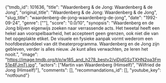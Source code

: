 {"tmdb_id": 101636, "title": "Waardenberg & de Jong: Waardenberg & de Jong", "original_title": "Waardenberg & de Jong: Waardenberg & de Jong", "slug_title": "waardenberg-de-jong-waardenberg-de-jong", "date": "1992-09-24", "genre": [""], "score": "0.0/10", "synopsis": "Waardenberg en de Jong blijven eigenwijs zoeken naar verrassende acts. Het tweetal heeft een hekel aan voorspelbaarheid, het accepteert geen grenzen, ook niet die van het opgeplakte etiket. De visuele en fysieke aanpak vormt wederom een hoofdbestanddeel van dit theaterprogramma. Waardenberg en de Jong zijn gebleven, verder is alles nieuw. Je kunt alles verwachten, ze leren het nooit.", "image": "https://image.tmdb.org/t/p/w185_and_h278_bestv2/viDjdGSzTXHN2qa3Fm51e4FJmTj.jpg", "actors": ["Martin van Waardenberg (Himself)", "Wilfried de Jong (Himself)"], "comments": [], "recommandations_id": [], "youtube_key": "notfound"}